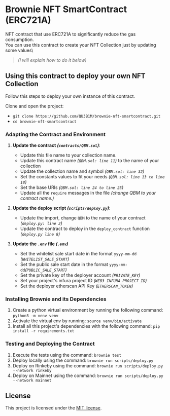# Brownie NFT SmartContract (ERC721A)

NFT contract that use ERC721A to significantly reduce the gas consumption.\
You can use this contract to create your NFT Collection just by updating some values\
>_(I will explain how to do it below)_ 

## Using this contract to deploy your own NFT Collection

Follow this steps to deploy your own instance of this contract.

Clone and open the project:
- `git clone https://github.com/QU3B1M/brownie-nft-smartcontract.git`
- `cd brownie-nft-smartcontract`

### Adapting the Contract and Environment

1. **Update the contract _(`contracts/QBM.sol`)_**:
    - Update this file name to your collection name.
    - Update this contract name _(`QBM.sol: line 11`)_ to the name of your collection
    - Update the collection name and symbol _(`QBM.sol: line 32`)_
    - Set the constants values to fit your needs _(`QBM.sol: line 13 to line 18`)_
    - Set the base URIs _(`QBM.sol: line 24 to line 25`)_
    - Update all the `require` messages in the file _(change QBM to your contract name.)_

2. **Update the deploy script _(`scripts/deploy.py`)_**:
    - Update the import, change `QBM` to the name of your contract _(`deploy.py: line 2`)_
    - Update the contract to deploy in the `deploy_contract` function _(`deploy.py line 8`)_ 

3. **Update the `.env` file _(`.env`)_**
    - Set the whitelist sale start date in the format `yyyy-mm-dd` _(`WHITELIST_SALE_START`)_
    - Set the public sale start date in the format `yyyy-mm-dd`_(`PUBLIC_SALE_START`)_
    - Set the private key of the deployer account _(`PRIVATE_KEY`)_
    - Set your project's infura project ID _(`WEB3_INFURA_PROJECT_ID`)_
    - Set the deployer etherscan API Key _(`ETHERSCAN_TOKEN`)_

### Installing Brownie and its Dependencies

1. Create a python virtual environment by running the following command: `python3 -m venv venv`
2. Activate the virtual env by running: `source venv/bin/activate`
3. Install all this project's dependencies with the following command: `pip install -r requirements.txt`

### Testing and Deploying the Contract

1. Execute the tests using the command: `brownie test`
2. Deploy locally using the command: `brownie run scripts/deploy.py`
3. Deploy on Rinkeby using the command: `brownie run scripts/deploy.py --network rinkeby`
3. Deploy on Mainnet using the command: `brownie run scripts/deploy.py --network mainnet`

## License

This project is licensed under the [MIT license](LICENSE).
